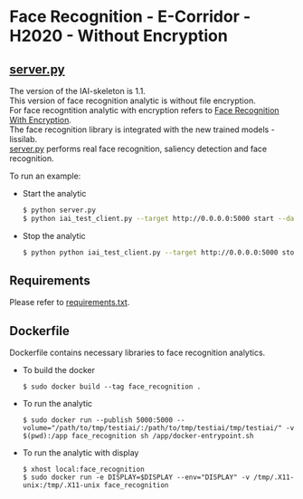 # Face Recognition - E-Corridor - H2020 - Without Encryption
## [server.py](https://devecorridor.iit.cnr.it/gitlab/kmoulouel/facerecognition2/blob/master/server.py)
The version of the IAI-skeleton is 1.1.  
This version of face recognition analytic is without file encryption.  
For face recogntition analytic with encryption refers to [Face Recognition With Encryption](https://devecorridor.iit.cnr.it/gitlab/kmoulouel/facerecognition).  
The face recognition library is integrated with the new trained models - lissilab.  
[server.py](https://devecorridor.iit.cnr.it/gitlab/kmoulouel/facerecognition2/blob/master/server.py) performs real face recognition, saliency detection and face recognition.

To run an example:
- Start the analytic
    ```sh
    $ python server.py
    $ python iai_test_client.py --target http://0.0.0.0:5000 start --datalake ./tmp/testiai k.mp4 7.png
    ```
- Stop the analytic
    ```sh
    $ python python iai_test_client.py --target http://0.0.0.0:5000 stop
    ```

## Requirements
Please refer to [requirements.txt](https://devecorridor.iit.cnr.it/gitlab/kmoulouel/facerecognition2/blob/master/requirements.txt).

## Dockerfile
Dockerfile contains necessary libraries to face recognition analytics.
- To build the docker
    ```
    $ sudo docker build --tag face_recognition .
    ```
- To run the analytic
    ```
    $ sudo docker run --publish 5000:5000 --volume="/path/to/tmp/testiai/:/path/to/tmp/testiai/tmp/testiai/" -v $(pwd):/app face_recognition sh /app/docker-entrypoint.sh
    ```
- To run the analytic with display
    ```
	$ xhost local:face_recognition
	$ sudo docker run -e DISPLAY=$DISPLAY --env="DISPLAY" -v /tmp/.X11-unix:/tmp/.X11-unix face_recognition
    ```